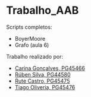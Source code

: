 # Trabalho_AAB

Scripts completos:
* BoyerMoore
* Grafo (aula 6)


Trabalho realizado por:
- [Carina Gonçalves, PG45466](https://github.com/carinaa9)
- [Rúben Silva, PG44580](https://github.com/RubenPTFCP)
- [Rute Castro, PG45475](https://github.com/ruteeecastrooo)
- [Tiago Oliveria, PG45476](https://github.com/Malavita02)
